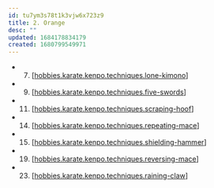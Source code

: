 ```yaml
---
id: tu7ym3s78t1k3vjw6x723z9
title: 2. Orange
desc: ""
updated: 1684178834179
created: 1680799549971
---
```


- 7. [[hobbies.karate.kenpo.techniques.lone-kimono]]
- 9. [[hobbies.karate.kenpo.techniques.five-swords]]
- 11. [[hobbies.karate.kenpo.techniques.scraping-hoof]]
- 14. [[hobbies.karate.kenpo.techniques.repeating-mace]]
- 15. [[hobbies.karate.kenpo.techniques.shielding-hammer]]
- 19. [[hobbies.karate.kenpo.techniques.reversing-mace]]
- 23. [[hobbies.karate.kenpo.techniques.raining-claw]]




[//begin]: # "Autogenerated link references for markdown compatibility"
[hobbies.karate.kenpo.techniques.lone-kimono]: ../techniques/hobbies.karate.kenpo.techniques.lone-kimono "Lone Kimono"
[hobbies.karate.kenpo.techniques.five-swords]: ../techniques/hobbies.karate.kenpo.techniques.five-swords "Five Swords"
[hobbies.karate.kenpo.techniques.scraping-hoof]: ../techniques/hobbies.karate.kenpo.techniques.scraping-hoof "Scraping Hoof"
[hobbies.karate.kenpo.techniques.repeating-mace]: ../techniques/hobbies.karate.kenpo.techniques.repeating-mace "Repeating Mace"
[hobbies.karate.kenpo.techniques.shielding-hammer]: ../techniques/hobbies.karate.kenpo.techniques.shielding-hammer "Shielding Hammer"
[hobbies.karate.kenpo.techniques.reversing-mace]: ../techniques/hobbies.karate.kenpo.techniques.reversing-mace "Reversing Mace"
[hobbies.karate.kenpo.techniques.raining-claw]: ../techniques/hobbies.karate.kenpo.techniques.raining-claw "Raining Claw"
[//end]: # "Autogenerated link references"